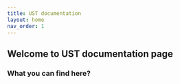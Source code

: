 ```yaml
---
title: UST documentation
layout: home
nav_order: 1
---
```


## Welcome to UST documentation page

### What you can find here?
